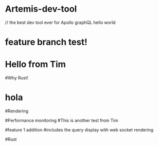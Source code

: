 # Artemis-dev-tool

// the best dev tool ever for Apollo graphQL
hello world
# feature branch test!
# Hello from Tim
#Why Rust!
# hola

#Rendering

#Performance monitoring 
#This is another test from Tim


#feature 1 addition
#includes the query display with web socket rendering

#Rust


